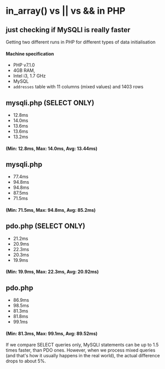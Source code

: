 # in_array() vs || vs && in PHP
## just checking if MySQLI is really faster

Getting two different runs in PHP for different types of data initialisation

#### Machine specification
* PHP v7.1.0
* 4GB RAM,
* Intel i3, 1.7 GHz
* MySQL
* `addresses` table with 11 columns (mixed values) and 1403 rows

## mysqli.php (SELECT ONLY)
* 12.8ms
* 14.0ms
* 13.6ms
* 13.6ms
* 13.2ms
#### (Min: 12.8ms, Max: 14.0ms, Avg: 13.44ms)

## mysqli.php
* 77.4ms
* 94.8ms
* 94.8ms
* 87.5ms
* 71.5ms
#### (Min: 71.5ms, Max: 94.8ms, Avg: 85.2ms)

## pdo.php (SELECT ONLY)
* 21.2ms
* 20.9ms
* 22.3ms
* 20.3ms
* 19.9ms
#### (Min: 19.9ms, Max: 22.3ms, Avg: 20.92ms)

## pdo.php
* 86.9ms
* 98.5ms
* 81.3ms
* 81.8ms
* 99.1ms
#### (Min: 81.3ms, Max: 99.1ms, Avg: 89.52ms)

If we compare SELECT queries only, MySQLI statements can be up to 1.5 times faster, than PDO ones. However, when we process mixed queries (and that's how it usually happens in the real world), the actual difference drops to about 5%.
